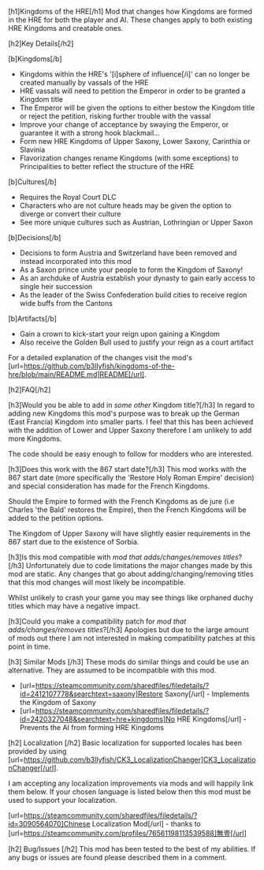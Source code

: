 ﻿[h1]Kingdoms of the HRE[/h1]
Mod that changes how Kingdoms are formed in the HRE for both the player and AI.
These changes apply to both existing HRE Kingdoms and creatable ones.

[h2]Key Details[/h2]

[b]Kingdoms[/b]
* Kingdoms within the HRE's '[i]sphere of influence[/i]' can no longer be created manually by vassals of the HRE
* HRE vassals will need to petition the Emperor in order to be granted a Kingdom title
* The Emperor will be given the options to either bestow the Kingdom title or reject the petition, risking further trouble with the vassal
* Improve your change of acceptance by swaying the Emperor, or guarantee it with a strong hook blackmail...
* Form new HRE Kingdoms of Upper Saxony, Lower Saxony, Carinthia or Slavinia
* Flavorization changes rename Kingdoms (with some exceptions) to Principalities to better reflect the structure of the HRE

[b]Cultures[/b]
* Requires the Royal Court DLC
* Characters who are not culture heads may be given the option to diverge or convert their culture
* See more unique cultures such as Austrian, Lothringian or Upper Saxon

[b]Decisions[/b]
* Decisions to form Austria and Switzerland have been removed and instead incorporated into this mod
* As a Saxon prince unite your people to form the Kingdom of Saxony!
* As an archduke of Austria establish your dynasty to gain early access to single heir succession
* As the leader of the Swiss Confederation build cities to receive region wide buffs from the Cantons

[b]Artifacts[/b]
* Gain a crown to kick-start your reign upon gaining a Kingdom
* Also receive the Golden Bull used to justify your reign as a court artifact

For a detailed explanation of the changes visit the mod's [url=https://github.com/b3llyfish/kingdoms-of-the-hre/blob/main/README.md]README[/url].

[h2]FAQ[/h2]

[h3]Would you be able to add in _some other_ Kingdom title?[/h3]
In regard to adding new Kingdoms this mod's purpose was to break up the German (East Francia) Kingdom into smaller parts.
I feel that this has been achieved with the addition of Lower and Upper Saxony therefore I am unlikely to add more Kingdoms.

The code should be easy enough to follow for modders who are interested.

[h3]Does this work with the 867 start date?[/h3]
This mod works with the 867 start date (more specifically the 'Restore Holy Roman Empire' decision) and special 
consideration has made for the French Kingdoms.

Should the Empire to formed with the French Kingdoms as de jure (i.e Charles 'the Bald' restores the Empire), then the 
French Kingdoms will be added to the petition options.

The Kingdom of Upper Saxony will have slightly easier requirements in the 867 start due to the existence of Sorbia.

[h3]Is this mod compatible with _mod that adds/changes/removes titles_?[/h3]
Unfortunately due to code limitations the major changes made by this mod are static. Any changes that go about adding/changing/removing
titles that this mod changes will most likely be incompatible.

Whilst unlikely to crash your game you may see things like orphaned duchy titles which may have a negative impact.

[h3]Could you make a compatibility patch for _mod that adds/changes/removes titles_?[/h3]
Apologies but due to the large amount of mods out there I am not interested in making compatibility patches at this point in time.

[h3] Similar Mods [/h3]
These mods do similar things and could be use an alternative. They are assumed to be incompatible with this mod.
* [url=https://steamcommunity.com/sharedfiles/filedetails/?id=2412107778&searchtext=saxony]Restore Saxony[/url] - Implements the Kingdom of Saxony
* [url=https://steamcommunity.com/sharedfiles/filedetails/?id=2420327048&searchtext=hre+kingdoms]No HRE Kingdoms[/url] - Prevents the AI from forming HRE Kingdoms

[h2] Localization [/h2]
Basic localization for supported locales has been provided by using [url=https://github.com/b3llyfish/CK3_LocalizationChanger]CK3_LocalizationChanger[/url].

I am accepting any localization improvements via mods and will happily link them below.
If your chosen language is listed below then this mod must be used to support your localization.

[url=https://steamcommunity.com/sharedfiles/filedetails/?id=3090564070]Chinese Localization Mod[/url] - thanks to [url=https://steamcommunity.com/profiles/76561198113539588]無壹[/url]

[h2] Bug/Issues [/h2]
This mod has been tested to the best of my abilities. If any bugs or issues are found please described them in a comment.